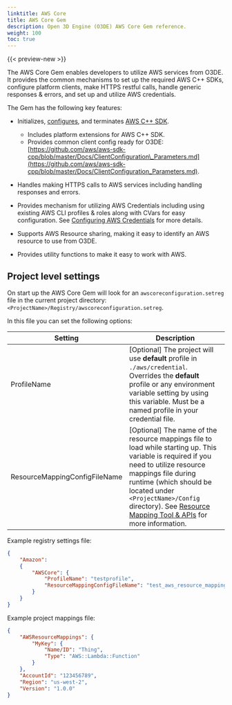 ```yaml
---
linktitle: AWS Core
title: AWS Core Gem
description: Open 3D Engine (O3DE) AWS Core Gem reference.
weight: 100
toc: true
---
```


{{< preview-new >}}

The AWS Core Gem enables developers to utilize AWS services from O3DE. It provides the common mechanisms to set up the required AWS C++ SDKs, configure platform clients, make HTTPS restful calls, handle generic responses & errors, and set up and utilize AWS credentials.

The Gem has the following key features:

* Initializes, [configures](https://docs.aws.amazon.com/sdk-for-cpp/v1/developer-guide/configuring.html), and terminates [AWS C++ SDK](https://docs.aws.amazon.com/sdk-for-cpp/v1/developer-guide/welcome.html).

  * Includes platform extensions for AWS C++ SDK.
  * Provides common client config ready for O3DE: [https://github.com/aws/aws-sdk-cpp/blob/master/Docs/ClientConfiguration\_Parameters.md](https://github.com/aws/aws-sdk-cpp/blob/master/Docs/ClientConfiguration_Parameters.md).

* Handles making HTTPS calls to AWS services including handling responses and errors.
* Provides mechanism for utilizing AWS Credentials including using existing AWS CLI profiles & roles along with CVars for easy configuration. See [Configuring AWS Credentials](./configuring-credentials.md) for more details.
* Supports AWS Resource sharing, making it easy to identify an AWS resource to use from O3DE.
* Provides utility functions to make it easy to work with AWS.

## Project level settings

On start up the AWS Core Gem will look for an `awscoreconfiguration.setreg` file in the current project directory: `<ProjectName>/Registry/awscoreconfiguration.setreg`.

In this file you can set the following options:

| Setting | Description |
| --- | --- |
| ProfileName | \[Optional\] The project will use **default** profile in `./aws/credential`. Overrides the **default** profile or any environment variable setting by using this variable. Must be a named profile in your credential file. |
| ResourceMappingConfigFileName | \[Optional\] The name of the resource mappings file to load while starting up. This variable is required if you need to utilize resource mappings file during runtime (which should be located under `<ProjectName>/Config` directory). See [Resource Mapping Tool & APIs](./resource-mapping.md) for more information. |

Example registry settings file:

```json
{
    "Amazon":
    {
        "AWSCore": {
            "ProfileName": "testprofile",
            "ResourceMappingConfigFileName": "test_aws_resource_mappings.json"
        }
    }
}
```

Example project mappings file:

```json
{
    "AWSResourceMappings": {
        "MyKey": {
            "Name/ID": "Thing",
            "Type": "AWS::Lambda::Function"
        }
    },
    "AccountId": "123456789",
    "Region": "us-west-2",
    "Version": "1.0.0"
}
```
